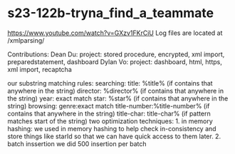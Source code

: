 # s23-122b-tryna_find_a_teammate
https://www.youtube.com/watch?v=GXzv1FKrCiU
Log files are located at /xmlparsing/

Contributions:
Dean Du: 
    project: stored procedure, encrypted, xml import, preparedstatement, dashboard 
Dylan Vo: 
    project: dashboard, html, https, xml import, recaptcha

our substring matching rules:
searching:
    title: %title% (if contains that anywhere in the string)
    director: %director% (if contains that anywhere in the string)
    year: exact match
    star: %star% (if contains that anywhere in the string)
    browsing:
    genre:exact match
    title-number:%title-number% (if contains that anywhere in the string)
    title-char: title-char% (if pattern matches start of the string)
two optimization techniques:
    1. in memory hashing:
        we used in memory hashing to help check in-consistency and store things like starId so that we can have quick access 
        to them later.
    2. batch inssertion
        we did 500 insertion per batch

